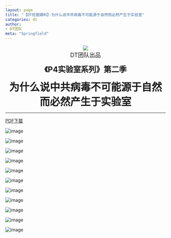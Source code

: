 ```yaml
---
layout: page
title: "【DT挖掘爆料】·为什么说中共病毒不可能源于自然而必然产生于实验室"
categories: dt
author:
- DT团队
meta: "Springfield"
---
```


<center>
    <img src="../../../../image/dt/logo.png"/>
</center>

<center>
    <font size=4>
        DT团队出品
    </font>
</center>
    
**<center><font size=5>《P4实验室系列》第二季</font></center>**
    
**<center><font size=6>为什么说中共病毒不可能源于自然而必然产生于实验室</font></center>**

<hr>

[PDF下载](../../../../download/CCP_Virus_From_CCP.pdf)

![image](../../../../image/dt/CCP_Virus_From_CCP_1.jpg)

![image](../../../../image/dt/CCP_Virus_From_CCP_2.jpg)

![image](../../../../image/dt/CCP_Virus_From_CCP_3.jpg)

![image](../../../../image/dt/CCP_Virus_From_CCP_4.jpg)

![image](../../../../image/dt/CCP_Virus_From_CCP_5.jpg)

![image](../../../../image/dt/CCP_Virus_From_CCP_6.jpg)

![image](../../../../image/dt/CCP_Virus_From_CCP_7.jpg)

![image](../../../../image/dt/CCP_Virus_From_CCP_8.jpg)

![image](../../../../image/dt/CCP_Virus_From_CCP_9.jpg)

![image](../../../../image/dt/CCP_Virus_From_CCP_10.jpg)

![image](../../../../image/dt/CCP_Virus_From_CCP_11.jpg)
